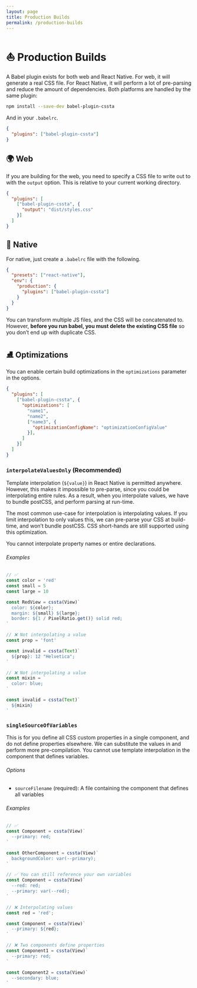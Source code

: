 ```yaml
---
layout: page
title: Production Builds
permalink: /production-builds
---
```


# ⛵️ Production Builds

A Babel plugin exists for both web and React Native. For web, it will generate a real CSS file. For React Native, it will perform a lot of pre-parsing and reduce the amount of dependencies. Both platforms are handled by the same plugin:

```bash
npm install --save-dev babel-plugin-cssta
```

And in your `.babelrc`.

```json
{
  "plugins": ["babel-plugin-cssta"]
}
```

## 🌍 Web

If you are building for the web, you need to specify a CSS file to write out to with the `output` option. This is relative to your current working directory.

```json
{
  "plugins": [
    ["babel-plugin-cssta", {
      "output": "dist/styles.css"
    }]
  ]
}
```

## 📱 Native

For native, just create a `.babelrc` file with the following.

```json
{
  "presets": ["react-native"],
  "env": {
    "production": {
      "plugins": ["babel-plugin-cssta"]
    }
  }
}
```

You can transform multiple JS files, and the CSS will be concatenated to. However, **before you run babel, you must delete the existing CSS file** so you don’t end up with duplicate CSS.

## ⛸ Optimizations

You can enable certain build optimizations in the `optimizations` parameter in the options.

```json
{
  "plugins": [
    ["babel-plugin-cssta", {
      "optimizations": [
        "name1",
        "name2",
        ["name3", {
          "optimizationConfigName": "optimizationConfigValue"
        }],
      ]
    }]
  ]
}
```

### `interpolateValuesOnly` (Recommended)

Template interpolation (`${value}`) in React Native is permitted anywhere. However, this makes it impossible to pre-parse, since you could be interpolating entire rules. As a result, when you interpolate values, we have to bundle postCSS, and perform parsing at run-time.

The most common use-case for interpolation is interpolating values. If you limit interpolation to only values this, we can pre-parse your CSS at build-time, and won’t bundle postCSS. CSS short-hands are still supported using this optimization.

You cannot interpolate property names or entire declarations.

###### Examples

```jsx
// ✅
const color = 'red'
const small = 5
const large = 10

const RedView = cssta(View)`
  color: ${color};
  margin: ${small} ${large};
  border: ${1 / PixelRatio.get()} solid red;
`
```

```jsx
// ❌ Not interpolating a value
const prop = 'font'

const invalid = cssta(Text)`
  ${prop}: 12 "Helvetica";
`
```

```jsx
// ❌ Not interpolating a value
const mixin = `
  color: blue;
`

const invalid = cssta(Text)`
  ${mixin}
`
```

### `singleSourceOfVariables`

This is for you define all CSS custom properties in a single component, and do not define properties elsewhere. We can substitute the values in and perform more pre-compilation. You cannot use template interpolation in the component that defines variables.

###### Options

* `sourceFilename` (required): A file containing the component that defines all variables

###### Examples

```jsx
// ✅
const Component = cssta(View)`
  --primary: red;
`

const OtherComponent = cssta(View)`
  backgroundColor: var(--primary);
`
```

```jsx
// ✅ You can still reference your own variables
const Component = cssta(View)`
  --red: red;
  --primary: var(--red);
`
```

```jsx
// ❌ Interpolating values
const red = 'red';

const Component = cssta(View)`
  --primary: ${red};
`
```

```jsx
// ❌ Two components define properties
const Component1 = cssta(View)`
  --primary: red;
`

const Component2 = cssta(View)`
  --secondary: blue;
`
```
